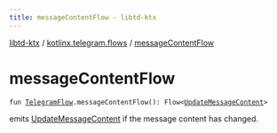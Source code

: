```yaml
---
title: messageContentFlow - libtd-ktx
---
```


[libtd-ktx](../index.html) / [kotlinx.telegram.flows](index.html) / [messageContentFlow](./message-content-flow.html)

# messageContentFlow

`fun `[`TelegramFlow`](../kotlinx.telegram.core/-telegram-flow/index.html)`.messageContentFlow(): Flow<`[`UpdateMessageContent`](https://tdlibx.github.io/td/docs/org/drinkless/td/libcore/telegram/TdApi/UpdateMessageContent.html)`>`

emits [UpdateMessageContent](https://tdlibx.github.io/td/docs/org/drinkless/td/libcore/telegram/TdApi/UpdateMessageContent.html) if the message content has changed.


